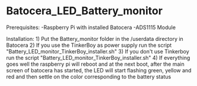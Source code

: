 # Batocera_LED_Battery_monitor
  Prerequisites:
        -Raspberry Pi with installed Batocera
        -ADS1115 Module
    
  Installation:
         1) Put the Battery_monitor folder in the /userdata directory in Batocera
         2) If you use the TinkerBoy as power supply run the script "Battery_LED_monitor_TinkerBoy_installer.sh"
         3) If you don't use Tinkerboy run the script "Battery_LED_monitor_TinkerBoy_installer.sh"
         4) If everything goes well the raspberry pi will reboot and at the next boot, after the main screen of batocera has started, the LED will start flashing green, yellow and red and then settle on the color corresponding to the battery status
  

